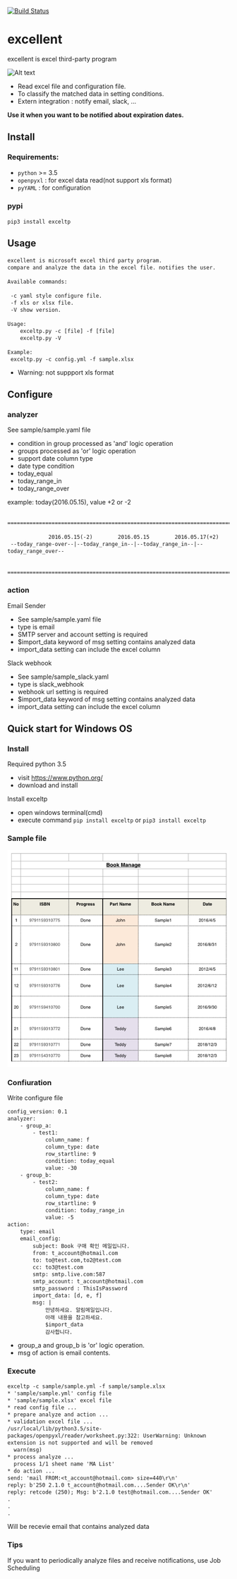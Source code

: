 [![Build Status](https://travis-ci.org/morenice/excellent.svg?branch=master)](https://travis-ci.org/morenice/excellent)


# excellent

excellent is excel third-party program

![Alt text](/images/excellent.png?raw=true "Sample Xlsx Title")

* Read excel file and configuration file.
* To classify the matched data in setting conditions.
* Extern integration : notify email, slack, ...


**Use it when you want to be notified about expiration dates.**

## Install
### Requirements:
* `python` >= 3.5
* `openpyxl` : for excel data read(not support xls format)
* `pyYAML` : for configuration


### pypi
`pip3 install exceltp`


## Usage
```
excellent is microsoft excel third party program.
compare and analyze the data in the excel file. notifies the user.

Available commands:

 -c yaml style configure file.
 -f xls or xlsx file.
 -V show version.

Usage:
	exceltp.py -c [file] -f [file]
	exceltp.py -V

Example:
 exceltp.py -c config.yml -f sample.xlsx
```

* Warning: not suppport xls format


## Configure

### analyzer
See sample/sample.yaml file

* condition in group processed as 'and' logic operation
* groups processed as 'or' logic operation
* support date column type
* date type condition
 * today_equal
 * today_range_in
 * today_range_over


example: today(2016.05.15), value +2 or -2
```
 ===============================================================================

             2016.05.15(-2)        2016.05.15        2016.05.17(+2)
 --today_range-over--|--today_range_in--|--today_range_in--|--today_range_over--

 ===============================================================================
```

### action
Email Sender
* See sample/sample.yaml file
* type is email
* SMTP server and account setting is required
* $import_data keyword of msg setting contains analyzed data
* import_data setting can include the excel column


Slack webhook
* See sample/sample_slack.yaml
* type is slack_webhook
* webhook url setting is required
* $import_data keyword of msg setting contains analyzed data
* import_data setting can include the excel column


## Quick start for Windows OS
### Install
Required python 3.5
* visit https://www.python.org/
* download and install

Install exceltp
* open windows terminal(cmd)
* execute command `pip install exceltp` or `pip3 install exceltp`


### Sample file
![Alt text](/images/sample_xlsx.png?raw=true "Sample Xlsx Title")


### Confiuration
Write configure file

```
config_version: 0.1
analyzer:
    - group_a:
        - test1:
            column_name: f
            column_type: date
            row_startline: 9
            condition: today_equal
            value: -30
    - group_b:
        - test2:
            column_name: f
            column_type: date
            row_startline: 9
            condition: today_range_in
            value: -5
action:
    type: email
    email_config:
        subject: Book 구매 확인 메일입니다.
        from: t_account@hotmail.com
        to: to@test.com,to2@test.com
        cc: to3@test.com
        smtp: smtp.live.com:587
        smtp_account: t_account@hotmail.com
        smtp_password : ThisIsPassword
        import_data: [d, e, f]
        msg: |
            안녕하세요. 알림메일입니다.
            아래 내용을 참고하세요.
            $import_data
            감사합니다.
```
* group_a and group_b is 'or' logic operation.
* msg of action is email contents.


### Execute

```
exceltp -c sample/sample.yml -f sample/sample.xlsx
* 'sample/sample.yml' config file
* 'sample/sample.xlsx' excel file
* read config file ...
* prepare analyze and action ...
* validation excel file ...
/usr/local/lib/python3.5/site-packages/openpyxl/reader/worksheet.py:322: UserWarning: Unknown extension is not supported and will be removed
  warn(msg)
* process analyze ...
  process 1/1 sheet name 'MA List'
* do action ...
send: 'mail FROM:<t_account@hotmail.com> size=440\r\n'
reply: b'250 2.1.0 t_account@hotmail.com....Sender OK\r\n'
reply: retcode (250); Msg: b'2.1.0 test@hotmail.com....Sender OK'
.
.
.
```

Will be recevie email that contains analyzed data

### Tips
If you want to periodically analyze files and receive notifications, use Job Scheduling


